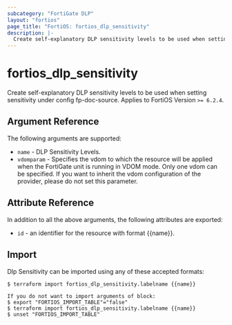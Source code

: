 ```yaml
---
subcategory: "FortiGate DLP"
layout: "fortios"
page_title: "FortiOS: fortios_dlp_sensitivity"
description: |-
  Create self-explanatory DLP sensitivity levels to be used when setting sensitivity under config fp-doc-source.
---
```


# fortios_dlp_sensitivity
Create self-explanatory DLP sensitivity levels to be used when setting sensitivity under config fp-doc-source. Applies to FortiOS Version `>= 6.2.4`.

## Argument Reference

The following arguments are supported:

* `name` - DLP Sensitivity Levels.
* `vdomparam` - Specifies the vdom to which the resource will be applied when the FortiGate unit is running in VDOM mode. Only one vdom can be specified. If you want to inherit the vdom configuration of the provider, please do not set this parameter.


## Attribute Reference

In addition to all the above arguments, the following attributes are exported:
* `id` - an identifier for the resource with format {{name}}.

## Import

Dlp Sensitivity can be imported using any of these accepted formats:
```
$ terraform import fortios_dlp_sensitivity.labelname {{name}}

If you do not want to import arguments of block:
$ export "FORTIOS_IMPORT_TABLE"="false"
$ terraform import fortios_dlp_sensitivity.labelname {{name}}
$ unset "FORTIOS_IMPORT_TABLE"
```
